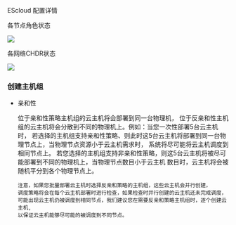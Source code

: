 EScloud 配置详情

各节点角色状态

![](C:\Users\qc.wu\AppData\Roaming\Typora\typora-user-images\1539683842946.png)

各网络CHDR状态

![](C:\Users\qc.wu\AppData\Roaming\Typora\typora-user-images\1539683919957.png)



### 创建主机组

- 亲和性

  位于亲和性策略主机组的云主机将会部署到同一台物理机， 位于反亲和性主机组的云主机将会分散到不同的物理机上。例如：当您一次性部署5台云主机时， 若选择的主机组支持亲和性策略、则此时这5台云主机将部署到同一台物理节点上，当物理节点资源小于云主机需求时， 系统将尽可能将云主机调度到相同节点上。 若您选择的主机组支持非亲和性策略，则这5台云主机将被尽可能部署到不同的物理机上，当物理节点数目小于云主机 数目时，云主机将会被随机平分到各个物理节点上。

  ```
  注意，如果您批量部署云主机时选择反亲和策略的主机组，这些云主机会并行创建，
  调度策略将会在每个云主机部署时进行检查，如果检查时并行创建的云主机还未完成调度，
  可能出现云主机仍被调度到相同节点，我们建议您在需要反亲和策略主机组时，逐个创建云主机,
  以保证云主机能够尽可能的被调度到不同节点。
  ```

